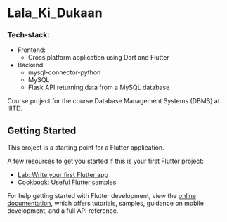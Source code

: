 # Lala_Ki_Dukaan
### Tech-stack:
* Frontend:
  * Cross platform application using Dart and Flutter
* Backend:
  * mysql-connector-python
  * MySQL
  * Flask API returning data from a MySQL database

Course project for the course Database Management Systems (DBMS) at IIITD.

## Getting Started

This project is a starting point for a Flutter application.

A few resources to get you started if this is your first Flutter project:

- [Lab: Write your first Flutter app](https://docs.flutter.dev/get-started/codelab)
- [Cookbook: Useful Flutter samples](https://docs.flutter.dev/cookbook)

For help getting started with Flutter development, view the
[online documentation](https://docs.flutter.dev/), which offers tutorials,
samples, guidance on mobile development, and a full API reference.
